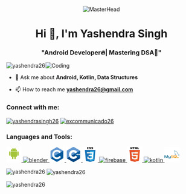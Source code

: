 <p align="center">
  <img src="https://imgs.search.brave.com/X8_XO4zsM4Lnp9-6wBs2emNTOz0bP4M0RvpH8YvKFAY/rs:fit:500:0:0:0/g:ce/aHR0cHM6Ly9jYW1v/LmdpdGh1YnVzZXJj/b250ZW50LmNvbS8x/OWRiNTFhZjVmOTBm/MWIxNTJiYzBiOTA3/OGY1ZmU5NzA1Mzk1/NWJlNTA3NGYwM2Yx/NzAxOWM3MDM0NWJk/Y2RiLzY4NzQ3NDcw/NzMzYTJmMmY2ZDY5/NzI2ZjJlNmQ2NTY0/Njk3NTZkMmU2MzZm/NmQyZjZkNjE3ODJm/MzEzMzM2MzAyZjMw/MmEzNzUxMzM3OTc2/NTM0OTc2NWY3NDMw/Njk2ZjRhMmQ1YTJl/Njc2OTY2.jpeg" alt="MasterHead">
</p>
<h1 align="center">Hi 👋, I'm Yashendra Singh</h1>
<h3 align="center">"Android Developer🔥| Mastering DSA🚀"</h3>
<img align="right" alt="Coding" width="400" src="https://t3.ftcdn.net/jpg/07/58/59/32/240_F_758593266_6LsoqpF37OsCt4zhcAc2neT5qLHmXpDV.jpg"

<p align="left"> <img src="https://komarev.com/ghpvc/?username=yashendra26&label=Profile%20views&color=0e75b6&style=flat" alt="yashendra26" /> </p>

- 💬 Ask me about **Android, Kotlin, Data Structures**

- 📫 How to reach me **yashendra26@gmail.com**

<h3 align="left">Connect with me:</h3>
<p align="left">
<a href="https://linkedin.com/in/yashendrasingh26" target="blank"><img align="center" src="https://raw.githubusercontent.com/rahuldkjain/github-profile-readme-generator/master/src/images/icons/Social/linked-in-alt.svg" alt="yashendrasingh26" height="30" width="40" /></a>
<a href="https://www.leetcode.com/excommunicado26" target="blank"><img align="center" src="https://raw.githubusercontent.com/rahuldkjain/github-profile-readme-generator/master/src/images/icons/Social/leet-code.svg" alt="excommunicado26" height="30" width="40" /></a>
</p>

<h3 align="left">Languages and Tools:</h3>
<p align="left"> <a href="https://developer.android.com" target="_blank" rel="noreferrer"> <img src="https://raw.githubusercontent.com/devicons/devicon/master/icons/android/android-original-wordmark.svg" alt="android" width="40" height="40"/> </a> <a href="https://www.blender.org/" target="_blank" rel="noreferrer"> <img src="https://download.blender.org/branding/community/blender_community_badge_white.svg" alt="blender" width="40" height="40"/> </a> <a href="https://www.cprogramming.com/" target="_blank" rel="noreferrer"> <img src="https://raw.githubusercontent.com/devicons/devicon/master/icons/c/c-original.svg" alt="c" width="40" height="40"/> </a> <a href="https://www.w3schools.com/cpp/" target="_blank" rel="noreferrer"> <img src="https://raw.githubusercontent.com/devicons/devicon/master/icons/cplusplus/cplusplus-original.svg" alt="cplusplus" width="40" height="40"/> </a> <a href="https://www.w3schools.com/css/" target="_blank" rel="noreferrer"> <img src="https://raw.githubusercontent.com/devicons/devicon/master/icons/css3/css3-original-wordmark.svg" alt="css3" width="40" height="40"/> </a> <a href="https://firebase.google.com/" target="_blank" rel="noreferrer"> <img src="https://www.vectorlogo.zone/logos/firebase/firebase-icon.svg" alt="firebase" width="40" height="40"/> </a> <a href="https://www.w3.org/html/" target="_blank" rel="noreferrer"> <img src="https://raw.githubusercontent.com/devicons/devicon/master/icons/html5/html5-original-wordmark.svg" alt="html5" width="40" height="40"/> </a> <a href="https://kotlinlang.org" target="_blank" rel="noreferrer"> <img src="https://www.vectorlogo.zone/logos/kotlinlang/kotlinlang-icon.svg" alt="kotlin" width="40" height="40"/> </a> <a href="https://www.mysql.com/" target="_blank" rel="noreferrer"> <img src="https://raw.githubusercontent.com/devicons/devicon/master/icons/mysql/mysql-original-wordmark.svg" alt="mysql" width="40" height="40"/> </a> </p>

<p><img align="left" src="https://github-readme-stats.vercel.app/api/top-langs?username=yashendra26&show_icons=true&locale=en&layout=compact" alt="yashendra26" /></p>

<p>&nbsp;<img align="center" src="https://github-readme-stats.vercel.app/api?username=yashendra26&show_icons=true&locale=en" alt="yashendra26" /></p>

<p><img align="center" src="https://github-readme-streak-stats.herokuapp.com/?user=yashendra26&" alt="yashendra26" /></p>
